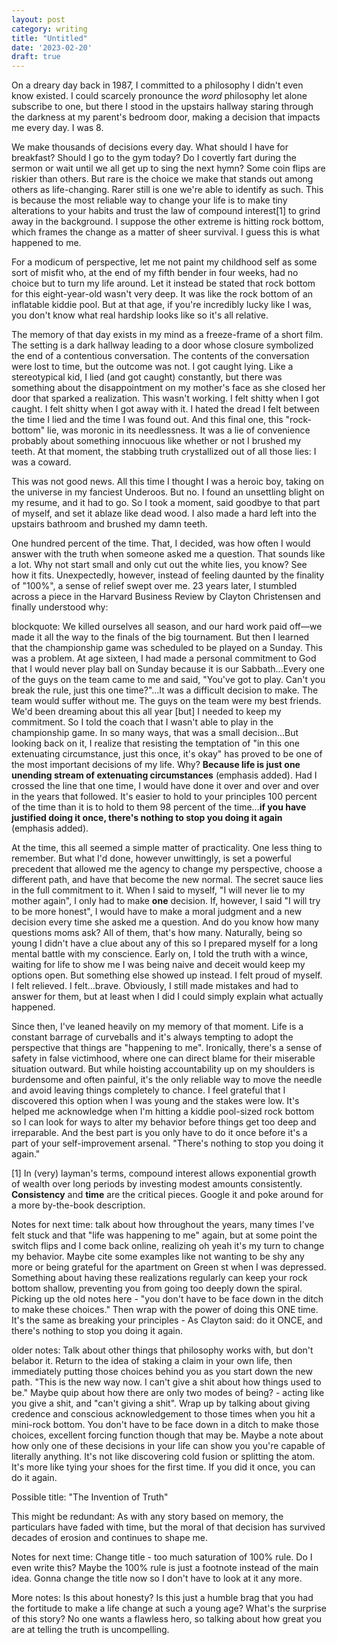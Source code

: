 ```yaml
---
layout: post
category: writing
title: "Untitled"
date: '2023-02-20'
draft: true
---
```


On a dreary day back in 1987, I committed to a philosophy I didn't even know existed. I could scarcely pronounce the _word_ philosophy let alone subscribe to one, but there I stood in the upstairs hallway staring through the darkness at my parent's bedroom door, making a decision that impacts me every day. I was 8.

We make thousands of decisions every day. What should I have for breakfast? Should I go to the gym today? Do I covertly fart during the sermon or wait until we all get up to sing the next hymn? Some coin flips are riskier than others. But rare is the choice we make that stands out among others as life-changing. Rarer still is one we're able to identify as such. This is because the most reliable way to change your life is to make tiny alterations to your habits and trust the law of compound interest[1] to grind away in the background. I suppose the other extreme is hitting rock bottom, which frames the change as a matter of sheer survival. I guess this is what happened to me.

For a modicum of perspective, let me not paint my childhood self as some sort of misfit who, at the end of my fifth bender in four weeks, had no choice but to turn my life around. Let it instead be stated that rock bottom for this eight-year-old wasn't very deep. It was like the rock bottom of an inflatable kiddie pool. But at that age, if you're incredibly lucky like I was, you don't know what real hardship looks like so it's all relative.

The memory of that day exists in my mind as a freeze-frame of a short film. The setting is a dark hallway leading to a door whose closure symbolized the end of a contentious conversation. The contents of the conversation were lost to time, but the outcome was not. I got caught lying. Like a stereotypical kid, I lied (and got caught) constantly, but there was something about the disappointment on my mother's face as she closed her door that sparked a realization. This wasn't working. I felt shitty when I got caught. I felt shitty when I got away with it. I hated the dread I felt between the time I lied and the time I was found out. And this final one, this "rock-bottom" lie, was moronic in its needlessness. It was a lie of convenience probably about something innocuous like whether or not I brushed my teeth. At that moment, the stabbing truth crystallized out of all those lies: I was a coward.

This was not good news. All this time I thought I was a heroic boy, taking on the universe in my fanciest Underoos. But no. I found an unsettling blight on my resume, and it had to go. So I took a moment, said goodbye to that part of myself, and set it ablaze like dead wood. I also made a hard left into the upstairs bathroom and brushed my damn teeth.

One hundred percent of the time. That, I decided, was how often I would answer with the truth when someone asked me a question. That sounds like a lot. Why not start small and only cut out the white lies, you know? See how it fits. Unexpectedly, however, instead of feeling daunted by the finality of "100%", a sense of relief swept over me. 23 years later, I stumbled across a piece in the Harvard Business Review by Clayton Christensen and finally understood why:

blockquote:
We killed ourselves all season, and our hard work paid off—we made it all the way to the finals of the big tournament. But then I learned that the championship game was scheduled to be played on a Sunday. This was a problem. At age sixteen, I had made a personal commitment to God that I would never play ball on Sunday because it is our Sabbath...Every one of the guys on the team came to me and said, "You've got to play. Can't you break the rule, just this one time?"...It was a difficult decision to make. The team would suffer without me. The guys on the team were my best friends. We'd been dreaming about this all year [but] I needed to keep my commitment. So I told the coach that I wasn't able to play in the championship game. In so many ways, that was a small decision...But looking back on it, I realize that resisting the temptation of "in this one extenuating circumstance, just this once, it's okay" has proved to be one of the most important decisions of my life. Why? **Because life is just one unending stream of extenuating circumstances** (emphasis added). Had I crossed the line that one time, I would have done it over and over and over in the years that followed. It's easier to hold to your principles 100 percent of the time than it is to hold to them 98 percent of the time...**if you have justified doing it once, there's nothing to stop you doing it again** (emphasis added).

At the time, this all seemed a simple matter of practicality. One less thing to remember. But what I'd done, however unwittingly, is set a powerful precedent that allowed me the agency to change my perspective, choose a different path, and have that become the new normal. The secret sauce lies in the full commitment to it. When I said to myself, "I will never lie to my mother again", I only had to make **one** decision. If, however, I said "I will try to be more honest", I would have to make a moral judgment and a new decision every time she asked me a question. And do you know how many questions moms ask? All of them, that's how many. Naturally, being so young I didn't have a clue about any of this so I prepared myself for a long mental battle with my conscience. Early on, I told the truth with a wince, waiting for life to show me I was being naive and deceit would keep my options open. But something else showed up instead. I felt proud of myself. I felt relieved. I felt...brave. Obviously, I still made mistakes and had to answer for them, but at least when I did I could simply explain what actually happened.

Since then, I've leaned heavily on my memory of that moment. Life is a constant barrage of curveballs and it's always tempting to adopt the perspective that things are "happening to me". Ironically, there's a sense of safety in false victimhood, where one can direct blame for their miserable situation outward. But while hoisting accountability up on my shoulders is burdensome and often painful, it's the only reliable way to move the needle and avoid leaving things completely to chance. I feel grateful that I discovered this option when I was young and the stakes were low. It's helped me acknowledge when I'm hitting a kiddie pool-sized rock bottom so I can look for ways to alter my behavior before things get too deep and irreparable. And the best part is you only have to do it once before it's a part of your self-improvement arsenal. "There's nothing to stop you doing it again."

[1] In (very) layman's terms, compound interest allows exponential growth of wealth over long periods by investing modest amounts consistently. **Consistency** and **time** are the critical pieces. Google it and poke around for a more by-the-book description.




Notes for next time: talk about how throughout the years, many times I've felt stuck and that "life was happening to me" again, but at some point the switch flips and I come back online, realizing oh yeah it's my turn to change my behavior. Maybe cite some examples like not wanting to be shy any more or being grateful for the apartment on Green st when I was depressed. Something about having these realizations regularly can keep your rock bottom shallow, preventing you from going too deeply down the spiral. Picking up the old notes here - "you don't have to be face down in the ditch to make these choices." Then wrap with the power of doing this ONE time. It's the same as breaking your principles - As Clayton said: do it ONCE, and there's nothing to stop you doing it again.

older notes: Talk about other things that philosophy works with, but don't belabor it. Return to the idea of staking a claim in your own life, then immediately putting those choices behind you as you start down the new path. "This is the new way now. I can't give a shit about how things used to be." Maybe quip about how there are only two modes of being? - acting like you give a shit, and "can't giving a shit". Wrap up by talking about giving credence and conscious acknowledgement to those times when you hit a mini-rock bottom. You don't have to be face down in a ditch to make those choices, excellent forcing function though that may be. Maybe a note about how only one of these decisions in your life can show you you're capable of literally anything. It's not like discovering cold fusion or splitting the atom. It's more like tying your shoes for the first time. If you did it once, you can do it again.


Possible title: "The Invention of Truth"



This might be redundant: As with any story based on memory, the particulars have faded with time, but the moral of that decision has survived decades of erosion and continues to shape me.

Notes for next time: Change title - too much saturation of 100% rule. Do I even write this? Maybe the 100% rule is just a footnote instead of the main idea. Gonna change the title now so I don't have to look at it any more.

More notes: Is this about honesty? Is this just a humble brag that you had the fortitude to make a life change at such a young age? What's the surprise of this story? No one wants a flawless hero, so talking about how great you are at telling the truth is uncompelling.


